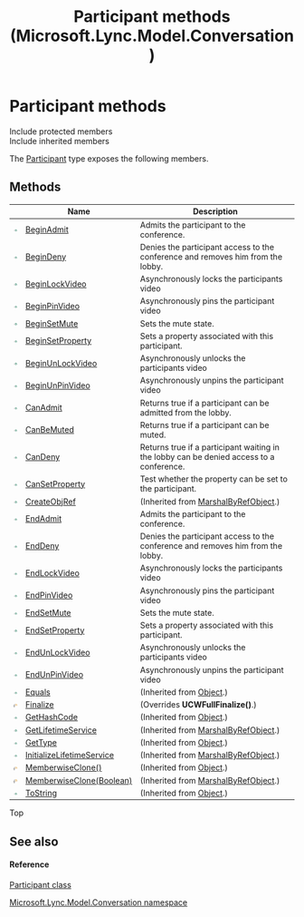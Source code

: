 ﻿---
title: Participant methods (Microsoft.Lync.Model.Conversation)
TOCTitle: Participant methods
ms:assetid: Methods.T:Microsoft.Lync.Model.Conversation.Participant_DI_3_UC_OCS14MrefLyncWPF
ms:mtpsurl: https://msdn.microsoft.com/en-us/library/microsoft.lync.model.conversation.participant_di_3_uc_ocs14mreflyncwpf_methods(v=office.15)
ms:contentKeyID: 48595736
ms.date: 07/28/2014
mtps_version: v=office.15
---

# Participant methods

Include protected members  
Include inherited members  

The [Participant](participant-class-microsoft-lync-model-conversation_2.md) type exposes the following members.

## Methods

<table>
<thead>
<tr class="header">
<th> </th>
<th>Name</th>
<th>Description</th>
</tr>
</thead>
<tbody>
<tr class="odd">
<td><img src="images/Hh347903.pubmethod(Office.15).gif" title="Public method" alt="Public method" /></td>
<td><a href="participant-beginadmit-method-microsoft-lync-model-conversation_2.md">BeginAdmit</a></td>
<td>Admits the participant to the conference.</td>
</tr>
<tr class="even">
<td><img src="images/Hh347903.pubmethod(Office.15).gif" title="Public method" alt="Public method" /></td>
<td><a href="participant-begindeny-method-microsoft-lync-model-conversation_2.md">BeginDeny</a></td>
<td>Denies the participant access to the conference and removes him from the lobby.</td>
</tr>
<tr class="odd">
<td><img src="images/Hh347903.pubmethod(Office.15).gif" title="Public method" alt="Public method" /></td>
<td><a href="participant-beginlockvideo-method-microsoft-lync-model-conversation_2.md">BeginLockVideo</a></td>
<td>Asynchronously locks the participants video</td>
</tr>
<tr class="even">
<td><img src="images/Hh347903.pubmethod(Office.15).gif" title="Public method" alt="Public method" /></td>
<td><a href="participant-beginpinvideo-method-microsoft-lync-model-conversation_2.md">BeginPinVideo</a></td>
<td>Asynchronously pins the participant video</td>
</tr>
<tr class="odd">
<td><img src="images/Hh347903.pubmethod(Office.15).gif" title="Public method" alt="Public method" /></td>
<td><a href="participant-beginsetmute-method-microsoft-lync-model-conversation_2.md">BeginSetMute</a></td>
<td>Sets the mute state.</td>
</tr>
<tr class="even">
<td><img src="images/Hh347903.pubmethod(Office.15).gif" title="Public method" alt="Public method" /></td>
<td><a href="participant-beginsetproperty-method-microsoft-lync-model-conversation_2.md">BeginSetProperty</a></td>
<td>Sets a property associated with this participant.</td>
</tr>
<tr class="odd">
<td><img src="images/Hh347903.pubmethod(Office.15).gif" title="Public method" alt="Public method" /></td>
<td><a href="participant-beginunlockvideo-method-microsoft-lync-model-conversation_2.md">BeginUnLockVideo</a></td>
<td>Asynchronously unlocks the participants video</td>
</tr>
<tr class="even">
<td><img src="images/Hh347903.pubmethod(Office.15).gif" title="Public method" alt="Public method" /></td>
<td><a href="participant-beginunpinvideo-method-microsoft-lync-model-conversation_2.md">BeginUnPinVideo</a></td>
<td>Asynchronously unpins the participant video</td>
</tr>
<tr class="odd">
<td><img src="images/Hh347903.pubmethod(Office.15).gif" title="Public method" alt="Public method" /></td>
<td><a href="participant-canadmit-method-microsoft-lync-model-conversation_2.md">CanAdmit</a></td>
<td>Returns true if a participant can be admitted from the lobby.</td>
</tr>
<tr class="even">
<td><img src="images/Hh347903.pubmethod(Office.15).gif" title="Public method" alt="Public method" /></td>
<td><a href="participant-canbemuted-method-microsoft-lync-model-conversation_2.md">CanBeMuted</a></td>
<td>Returns true if a participant can be muted.</td>
</tr>
<tr class="odd">
<td><img src="images/Hh347903.pubmethod(Office.15).gif" title="Public method" alt="Public method" /></td>
<td><a href="participant-candeny-method-microsoft-lync-model-conversation_2.md">CanDeny</a></td>
<td>Returns true if a participant waiting in the lobby can be denied access to a conference.</td>
</tr>
<tr class="even">
<td><img src="images/Hh347903.pubmethod(Office.15).gif" title="Public method" alt="Public method" /></td>
<td><a href="participant-cansetproperty-method-microsoft-lync-model-conversation_2.md">CanSetProperty</a></td>
<td>Test whether the property can be set to the participant.</td>
</tr>
<tr class="odd">
<td><img src="images/Hh347903.pubmethod(Office.15).gif" title="Public method" alt="Public method" /></td>
<td><a href="http://msdn2.microsoft.com/en-us/library/2ch65xad">CreateObjRef</a></td>
<td>(Inherited from <a href="http://msdn2.microsoft.com/en-us/library/w4302s1f">MarshalByRefObject</a>.)</td>
</tr>
<tr class="even">
<td><img src="images/Hh347903.pubmethod(Office.15).gif" title="Public method" alt="Public method" /></td>
<td><a href="participant-endadmit-method-microsoft-lync-model-conversation_2.md">EndAdmit</a></td>
<td>Admits the participant to the conference.</td>
</tr>
<tr class="odd">
<td><img src="images/Hh347903.pubmethod(Office.15).gif" title="Public method" alt="Public method" /></td>
<td><a href="participant-enddeny-method-microsoft-lync-model-conversation_2.md">EndDeny</a></td>
<td>Denies the participant access to the conference and removes him from the lobby.</td>
</tr>
<tr class="even">
<td><img src="images/Hh347903.pubmethod(Office.15).gif" title="Public method" alt="Public method" /></td>
<td><a href="participant-endlockvideo-method-microsoft-lync-model-conversation_2.md">EndLockVideo</a></td>
<td>Asynchronously locks the participants video</td>
</tr>
<tr class="odd">
<td><img src="images/Hh347903.pubmethod(Office.15).gif" title="Public method" alt="Public method" /></td>
<td><a href="participant-endpinvideo-method-microsoft-lync-model-conversation_2.md">EndPinVideo</a></td>
<td>Asynchronously pins the participant video</td>
</tr>
<tr class="even">
<td><img src="images/Hh347903.pubmethod(Office.15).gif" title="Public method" alt="Public method" /></td>
<td><a href="participant-endsetmute-method-microsoft-lync-model-conversation_2.md">EndSetMute</a></td>
<td>Sets the mute state.</td>
</tr>
<tr class="odd">
<td><img src="images/Hh347903.pubmethod(Office.15).gif" title="Public method" alt="Public method" /></td>
<td><a href="participant-endsetproperty-method-microsoft-lync-model-conversation_2.md">EndSetProperty</a></td>
<td>Sets a property associated with this participant.</td>
</tr>
<tr class="even">
<td><img src="images/Hh347903.pubmethod(Office.15).gif" title="Public method" alt="Public method" /></td>
<td><a href="participant-endunlockvideo-method-microsoft-lync-model-conversation_2.md">EndUnLockVideo</a></td>
<td>Asynchronously unlocks the participants video</td>
</tr>
<tr class="odd">
<td><img src="images/Hh347903.pubmethod(Office.15).gif" title="Public method" alt="Public method" /></td>
<td><a href="participant-endunpinvideo-method-microsoft-lync-model-conversation_2.md">EndUnPinVideo</a></td>
<td>Asynchronously unpins the participant video</td>
</tr>
<tr class="even">
<td><img src="images/Hh347903.pubmethod(Office.15).gif" title="Public method" alt="Public method" /></td>
<td><a href="http://msdn2.microsoft.com/en-us/library/bsc2ak47">Equals</a></td>
<td>(Inherited from <a href="http://msdn2.microsoft.com/en-us/library/e5kfa45b">Object</a>.)</td>
</tr>
<tr class="odd">
<td><img src="images/Hh347903.protmethod(Office.15).gif" title="Protected method" alt="Protected method" /></td>
<td><a href="participant-finalize-method-microsoft-lync-model-conversation_1.md">Finalize</a></td>
<td>(Overrides <strong>UCWFullFinalize()</strong>.)</td>
</tr>
<tr class="even">
<td><img src="images/Hh347903.pubmethod(Office.15).gif" title="Public method" alt="Public method" /></td>
<td><a href="http://msdn2.microsoft.com/en-us/library/zdee4b3y">GetHashCode</a></td>
<td>(Inherited from <a href="http://msdn2.microsoft.com/en-us/library/e5kfa45b">Object</a>.)</td>
</tr>
<tr class="odd">
<td><img src="images/Hh347903.pubmethod(Office.15).gif" title="Public method" alt="Public method" /></td>
<td><a href="http://msdn2.microsoft.com/en-us/library/c6y7316f">GetLifetimeService</a></td>
<td>(Inherited from <a href="http://msdn2.microsoft.com/en-us/library/w4302s1f">MarshalByRefObject</a>.)</td>
</tr>
<tr class="even">
<td><img src="images/Hh347903.pubmethod(Office.15).gif" title="Public method" alt="Public method" /></td>
<td><a href="http://msdn2.microsoft.com/en-us/library/dfwy45w9">GetType</a></td>
<td>(Inherited from <a href="http://msdn2.microsoft.com/en-us/library/e5kfa45b">Object</a>.)</td>
</tr>
<tr class="odd">
<td><img src="images/Hh347903.pubmethod(Office.15).gif" title="Public method" alt="Public method" /></td>
<td><a href="http://msdn2.microsoft.com/en-us/library/zwt5tzck">InitializeLifetimeService</a></td>
<td>(Inherited from <a href="http://msdn2.microsoft.com/en-us/library/w4302s1f">MarshalByRefObject</a>.)</td>
</tr>
<tr class="even">
<td><img src="images/Hh347903.protmethod(Office.15).gif" title="Protected method" alt="Protected method" /></td>
<td><a href="http://msdn2.microsoft.com/en-us/library/57ctke0a">MemberwiseClone()</a></td>
<td>(Inherited from <a href="http://msdn2.microsoft.com/en-us/library/e5kfa45b">Object</a>.)</td>
</tr>
<tr class="odd">
<td><img src="images/Hh347903.protmethod(Office.15).gif" title="Protected method" alt="Protected method" /></td>
<td><a href="http://msdn2.microsoft.com/en-us/library/ms131262">MemberwiseClone(Boolean)</a></td>
<td>(Inherited from <a href="http://msdn2.microsoft.com/en-us/library/w4302s1f">MarshalByRefObject</a>.)</td>
</tr>
<tr class="even">
<td><img src="images/Hh347903.pubmethod(Office.15).gif" title="Public method" alt="Public method" /></td>
<td><a href="http://msdn2.microsoft.com/en-us/library/7bxwbwt2">ToString</a></td>
<td>(Inherited from <a href="http://msdn2.microsoft.com/en-us/library/e5kfa45b">Object</a>.)</td>
</tr>
</tbody>
</table>


Top

## See also

#### Reference

[Participant class](participant-class-microsoft-lync-model-conversation_2.md)

[Microsoft.Lync.Model.Conversation namespace](microsoft-lync-model-conversation-namespace_2.md)

